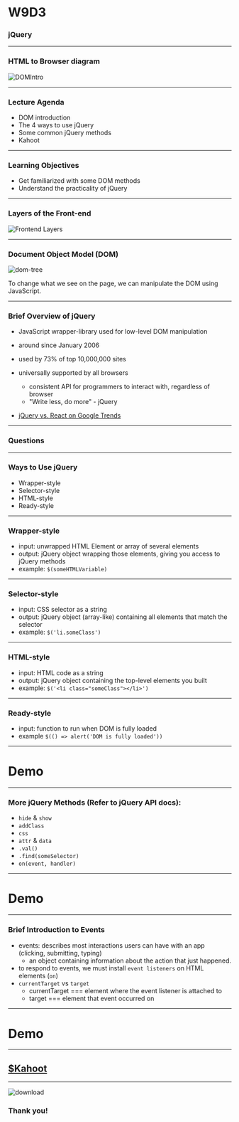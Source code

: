 # W9D3
### jQuery
---
### HTML to Browser diagram
![DOMIntro](https://user-images.githubusercontent.com/51456702/74045475-ac630200-4981-11ea-8c27-6dbc34879033.png)

---

### Lecture Agenda

+ DOM introduction
+ The 4 ways to use jQuery
+ Some common jQuery methods
+ Kahoot

---

### Learning Objectives

+ Get familiarized with some DOM methods
+ Understand the practicality of jQuery

---

### Layers of the Front-end

![Frontend Layers](https://user-images.githubusercontent.com/51456702/74088928-5f019600-4a50-11ea-8403-168bc1e545be.png)

---

### Document Object Model (DOM)

![dom-tree](https://www.w3schools.com/js/pic_htmltree.gif)

To change what we see on the page, we can manipulate the DOM using JavaScript. 

---

### Brief Overview of jQuery

+ JavaScript wrapper-library used for low-level DOM manipulation
+ around since January 2006 
+ used by 73% of top 10,000,000 sites
+ universally supported by all browsers
  + consistent API for programmers to interact with, regardless of browser
  + "Write less, do more" - jQuery
 
 + [jQuery vs. React on Google Trends](https://trends.google.com/trends/explore?date=all&q=%2Fm%2F0268gyp,%2Fm%2F012l1vxv)

---

### Questions

---


### Ways to Use jQuery

+ Wrapper-style
+ Selector-style
+ HTML-style
+ Ready-style

---

### Wrapper-style

+ input: unwrapped HTML Element or array of several elements
+ output: jQuery object wrapping those elements, giving you access to jQuery methods
+ example: `$(someHTMLVariable)`

---

### Selector-style

+ input: CSS selector as a string
+ output: jQuery object (array-like) containing all elements that match the selector
+ example: `$('li.someClass')`


---

### HTML-style

+ input: HTML code as a string
+ output: jQuery object containing the top-level elements you built
+ example: `$('<li class="someClass"></li>')`

---


### Ready-style

+ input: function to run when DOM is fully loaded
+ example `$(() => alert('DOM is fully loaded'))`


---

# Demo

---

### More jQuery Methods (Refer to jQuery API docs):

+ `hide` & `show`
+ `addClass`
+ `css`
+ `attr` & `data`
+ `.val()` 
+ `.find(someSelector)` 
+ `on(event, handler)`

---

# Demo
    
---


### Brief Introduction to Events

+ events: describes most interactions users can have with an app (clicking, submitting, typing)
	+ an object containing information about the action that just happened. 
+ to respond to events, we must install `event listeners` on HTML elements (`on`)
+ `currentTarget` vs `target`
  + currentTarget === element where the event listener is attached to
  + target === element that event occurred on

---

# Demo

---

## [$Kahoot](https://play.kahoot.it/v2/?quizId=01f75d69-82ef-4081-a798-d061cbdbc312)

---

![download](https://user-images.githubusercontent.com/51456702/74116725-b5aec300-4b69-11ea-9c94-30c2d3ade100.jpeg)

### Thank you!
